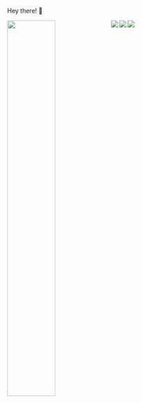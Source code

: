 Hey there! 👋

<img align="left" width=47% src="https://github-readme-stats.vercel.app/api?username=iamnirvan&show_icons=true&theme=material-palenight"/>

<!-- <img align="left" width=47% src="https://github-readme-stats.vercel.app/api/top-langs/?username=iamnirvan&layout=compact"/> -->

<img align="left" src="https://img.shields.io/badge/c%23-%23239120.svg?style=for-the-badge&logo=c-sharp&logoColor=white"/>
<img align="left"src="https://img.shields.io/badge/java-%23ED8B00.svg?style=for-the-badge&logo=java&logoColor=white"/>
<img src="https://img.shields.io/badge/python-3670A0?style=for-the-badge&logo=python&logoColor=ffdd54"/>

<!---
IamNirvan/IamNirvan is a ✨ special ✨ repository because its `README.md` (this file) appears on your GitHub profile.
You can click the Preview link to take a look at your changes.
--->
